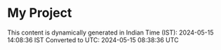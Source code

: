 # My Project

This content is dynamically generated in Indian Time (IST): 2024-05-15 14:08:36 IST
Converted to UTC: 2024-05-15 08:38:36 UTC
